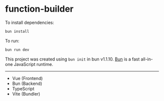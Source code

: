 # function-builder

To install dependencies:

```bash
bun install
```

To run:

```bash
bun run dev
```

This project was created using `bun init` in bun v1.1.10. [Bun](https://bun.sh) is a fast all-in-one JavaScript runtime.

---

- Vue (Frontend)
- Bun (Backend)
- TypeScript
- Vite (Bundler)
